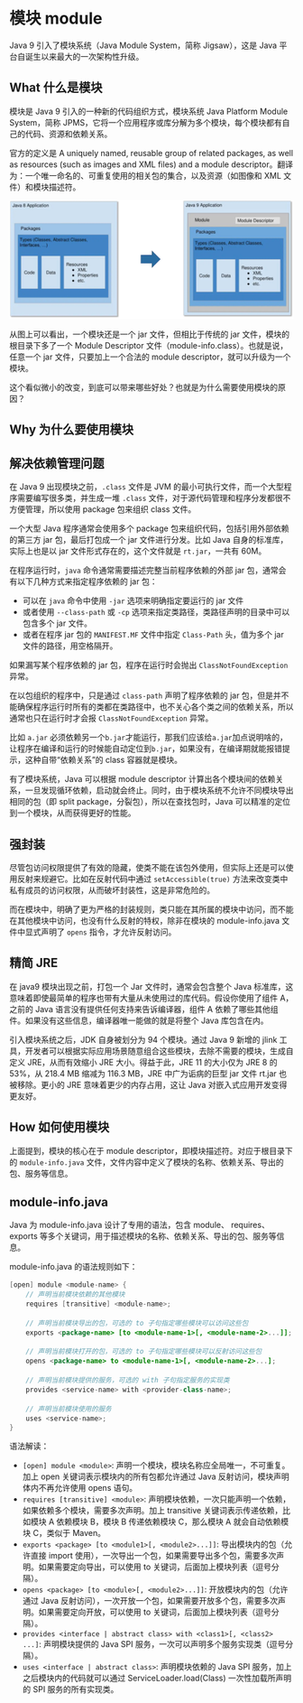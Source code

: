 # 模块 module

Java 9 引入了模块系统（Java Module System，简称 Jigsaw），这是 Java 平台自诞生以来最大的一次架构性升级。

## What 什么是模块

模块是 Java 9 引入的一种新的代码组织方式，模块系统 Java Platform Module System，简称 JPMS，它将一个应用程序或库分解为多个模块，每个模块都有自己的代码、资源和依赖关系。

官方的定义是 A uniquely named, reusable group of related packages, as well as resources (such as images and XML files) and a module descriptor。翻译为：一个唯一命名的、可重复使用的相关包的集合，以及资源（如图像和 XML 文件）和模块描述符。

![module_vs_package](../public/images/module_vs_package.awebp)

从图上可以看出，一个模块还是一个 jar 文件，但相比于传统的 jar 文件，模块的根目录下多了一个 Module Descriptor 文件（module-info.class）。也就是说，任意一个 jar 文件，只要加上一个合法的 module descriptor，就可以升级为一个模块。

这个看似微小的改变，到底可以带来哪些好处？也就是为什么需要使用模块的原因？

## Why 为什么要使用模块

## 解决依赖管理问题

在 Java 9 出现模块之前，`.class` 文件是 JVM 的最小可执行文件，而一个大型程序需要编写很多类，并生成一堆 `.class` 文件，对于源代码管理和程序分发都很不方便管理，所以使用 package 包来组织 class 文件。

一个大型 Java 程序通常会使用多个 package 包来组织代码，包括引用外部依赖的第三方 jar 包，最后打包成一个 jar 文件进行分发。比如 Java 自身的标准库，实际上也是以 jar 文件形式存在的，这个文件就是 `rt.jar`，一共有 60M。

在程序运行时，`java` 命令通常需要描述完整当前程序依赖的外部 jar 包，通常会有以下几种方式来指定程序依赖的 jar 包：

- 可以在 `java` 命令中使用 `-jar` 选项来明确指定要运行的 jar 文件
- 或者使用 `--class-path` 或 `-cp` 选项来指定类路径，类路径声明的目录中可以包含多个 jar 文件。
- 或者在程序 jar 包的 `MANIFEST.MF` 文件中指定 `Class-Path` 头，值为多个 jar 文件的路径，用空格隔开。

如果漏写某个程序依赖的 jar 包，程序在运行时会抛出 `ClassNotFoundException` 异常。

在以包组织的程序中，只是通过 `class-path` 声明了程序依赖的 jar 包，但是并不能确保程序运行时所有的类都在类路径中，也不关心各个类之间的依赖关系，所以通常也只在运行时才会报 `ClassNotFoundException` 异常。

比如 `a.jar` 必须依赖另一个`b.jar`才能运行，那我们应该给`a.jar`加点说明啥的，让程序在编译和运行的时候能自动定位到`b.jar`，如果没有，在编译期就能报错提示，这种自带“依赖关系”的 class 容器就是模块。

有了模块系统，Java 可以根据 module descriptor 计算出各个模块间的依赖关系，一旦发现循环依赖，启动就会终止。同时，由于模块系统不允许不同模块导出相同的包（即 split package，分裂包），所以在查找包时，Java 可以精准的定位到一个模块，从而获得更好的性能。

## 强封装

尽管包访问权限提供了有效的隐藏，使类不能在该包外使用，但实际上还是可以使用反射来规避它。比如在反射代码中通过 `setAccessible(true)` 方法来改变类中私有成员的访问权限，从而破坏封装性，这是非常危险的。

而在模块中，明确了更为严格的封装规则，类只能在其所属的模块中访问，而不能在其他模块中访问，也没有什么反射的特权，除非在模块的 module-info.java 文件中显式声明了 `opens` 指令，才允许反射访问。

## 精简 JRE

在 java9 模块出现之前，打包一个 Jar 文件时，通常会包含整个 Java 标准库，这意味着即使最简单的程序也带有大量从未使用过的库代码。假设你使用了组件 A，之前的 Java 语言没有提供任何支持来告诉编译器，组件 A 依赖了哪些其他组件。如果没有这些信息，编译器唯一能做的就是将整个 Java 库包含在内。

引入模块系统之后，JDK 自身被划分为 94 个模块。通过 Java 9 新增的 jlink 工具，开发者可以根据实际应用场景随意组合这些模块，去除不需要的模块，生成自定义 JRE，从而有效缩小 JRE 大小。得益于此，JRE 11 的大小仅为 JRE 8 的 53%，从 218.4 MB 缩减为 116.3 MB，JRE 中广为诟病的巨型 jar 文件 rt.jar 也被移除。更小的 JRE 意味着更少的内存占用，这让 Java 对嵌入式应用开发变得更友好。

## How 如何使用模块

上面提到，模块的核心在于 module descriptor，即模块描述符。对应于根目录下的 `module-info.java` 文件，文件内容中定义了模块的名称、依赖关系、导出的包、服务等信息。

## module-info.java

Java 为 module-info.java 设计了专用的语法，包含 module、 requires、exports 等多个关键词，用于描述模块的名称、依赖关系、导出的包、服务等信息。

module-info.java 的语法规则如下：

```java
[open] module <module-name> {
    // 声明当前模块依赖的其他模块
    requires [transitive] <module-name>;

    // 声明当前模块导出的包，可选的 to 子句指定哪些模块可以访问这些包
    exports <package-name> [to <module-name-1>[, <module-name-2>...]];

    // 声明当前模块打开的包，可选的 to 子句指定哪些模块可以反射访问这些包
    opens <package-name> to <module-name-1>[, <module-name-2>...];

    // 声明当前模块提供的服务，可选的 with 子句指定服务的实现类
    provides <service-name> with <provider-class-name>;

    // 声明当前模块使用的服务
    uses <service-name>;
}
```

语法解读：

- `[open] module <module>`: 声明一个模块，模块名称应全局唯一，不可重复。加上 open 关键词表示模块内的所有包都允许通过 Java 反射访问，模块声明体内不再允许使用 opens 语句。
- `requires [transitive] <module>`: 声明模块依赖，一次只能声明一个依赖，如果依赖多个模块，需要多次声明。加上 transitive 关键词表示传递依赖，比如模块 A 依赖模块 B，模块 B 传递依赖模块 C，那么模块 A 就会自动依赖模块 C，类似于 Maven。
- `exports <package> [to <module1>[, <module2>...]]`: 导出模块内的包（允许直接 import 使用），一次导出一个包，如果需要导出多个包，需要多次声明。如果需要定向导出，可以使用 to 关键词，后面加上模块列表（逗号分隔）。
- `opens <package> [to <module>[, <module2>...]]`: 开放模块内的包（允许通过 Java 反射访问），一次开放一个包，如果需要开放多个包，需要多次声明。如果需要定向开放，可以使用 to 关键词，后面加上模块列表（逗号分隔）。
- `provides <interface | abstract class> with <class1>[, <class2> ...]`: 声明模块提供的 Java SPI 服务，一次可以声明多个服务实现类（逗号分隔）。
- `uses <interface | abstract class>`: 声明模块依赖的 Java SPI 服务，加上之后模块内的代码就可以通过 ServiceLoader.load(Class) 一次性加载所声明的 SPI 服务的所有实现类。
